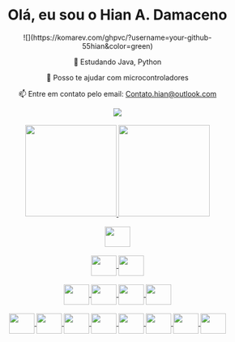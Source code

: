 
<div align = "center">
<h1>Olá, eu sou o Hian A. Damaceno</h1
<br>
![](https://komarev.com/ghpvc/?username=your-github-55hian&color=green)

  🌱 Estudando Java, Python
  
  💬 Posso te ajudar com microcontroladores
  
  📫 Entre em contato pelo email: Contato.hian@outlook.com
  <br>
  
 </div>  

<div align = "center">
  <a href="https://br.linkedin.com/in/hian-a-damaceno"> <img  src="https://img.shields.io/badge/linkedin-%230077B5.svg?style=for-the-badge&logo=linkedin&logoColor=white"> </a>
</div>
<br>
<div align = "center">
  <a href="https://github.com/55Hian">
    <img height="180em"  src="https://github-readme-stats.vercel.app/api?username=55Hian&show_icons=true&theme=transparent&hideborde=true">
    <img height="180em"  src="https://github-readme-stats.vercel.app/api/top-langs/?username=55Hian&layout=compact&langs-count=168&theme=transparent">
  </a>
</div>

<div align="center"><br>
  <a href="https://github.com/55Hian"> 
    <img align="center" height="40" width="50" src="https://cdn.jsdelivr.net/gh/devicons/devicon/icons/azure/azure-original.svg"> 
  </div>
<div align="center"><br>
  <a href="https://github.com/55Hian">
    <img align="center" height="40" width="50" src="https://cdn.jsdelivr.net/gh/devicons/devicon/icons/arduino/arduino-original-wordmark.svg">
    <img align="center" height="40" width="50" src="https://cdn.jsdelivr.net/gh/devicons/devicon/icons/raspberrypi/raspberrypi-original.svg">
  </a>
</div>

<div align="center"><br>
  <a href="https://github.com/55Hian">
    <img align="center" height="40" width="50" src="https://cdn.jsdelivr.net/gh/devicons/devicon/icons/git/git-original.svg">
    <img align="center" height="40" width="50" src="https://cdn.jsdelivr.net/gh/devicons/devicon/icons/github/github-original.svg">       
    <img align="center" height="40" width="50" src="https://cdn.jsdelivr.net/gh/devicons/devicon/icons/vscode/vscode-original.svg">
    <img align="center" height="40" width="50" src="https://cdn.jsdelivr.net/gh/devicons/devicon/icons/figma/figma-original.svg">        
  </a>
</div>

<div align="center"><br>
  <a href="https://github.com/55Hian">
    <img align="center" height="40" width="50" src="https://cdn.jsdelivr.net/gh/devicons/devicon/icons/csharp/csharp-original.svg">
    <img align="center" height="40" width="50" src="https://cdn.jsdelivr.net/gh/devicons/devicon/icons/cplusplus/cplusplus-original.svg">  
    <img align="center" height="40" width="50" src="https://cdn.jsdelivr.net/gh/devicons/devicon/icons/java/java-original.svg">
    <img align="center" height="40" width="50" src="https://cdn.jsdelivr.net/gh/devicons/devicon/icons/python/python-original.svg">
    <img align="center" height="40" width="50" src="https://cdn.jsdelivr.net/gh/devicons/devicon/icons/javascript/javascript-original.svg">
    <img align="center" height="40" width="50" src="https://cdn.jsdelivr.net/gh/devicons/devicon/icons/angularjs/angularjs-original.svg">
    <img align="center" height="40" width="50" src="https://cdn.jsdelivr.net/gh/devicons/devicon/icons/html5/html5-original.svg">
    <img align="center" height="40" width="50" src="https://cdn.jsdelivr.net/gh/devicons/devicon/icons/css3/css3-original.svg">
  </a>
 </div>

                           

